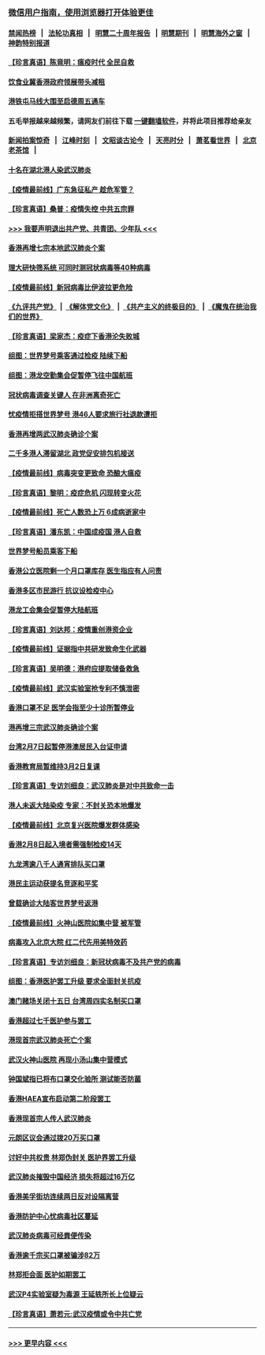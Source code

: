 ### [微信用户指南，使用浏览器打开体验更佳](https://github.com/gfw-breaker/banned-news1/blob/master/indexes/wechat-guide.md?t=0)
#### [禁闻热榜](热点新闻.md?t=0)  &nbsp;&nbsp;|&nbsp;&nbsp; [法轮功真相](https://github.com/gfw-breaker/truth/blob/master/README.md?t=0) &nbsp;&nbsp;|&nbsp;&nbsp; [明慧二十周年报告](https://github.com/gfw-breaker/mh-reports/blob/master/README.md?t=0) &nbsp;&nbsp;|&nbsp;&nbsp;[明慧期刊](https://github.com/gfw-breaker/mh-qikan) &nbsp;&nbsp;|&nbsp;&nbsp; [明慧海外之窗](https://github.com/gfw-breaker/mh-news/blob/master/README.md?t=0) &nbsp;&nbsp;|&nbsp;&nbsp; [神韵特别报道](https://github.com/gfw-breaker/mh-news/blob/master/shenyun.md?t=0)
#### [【珍言真语】陈竟明：瘟疫时代 全民自救](../pages/nsc415/n11866765.md?t=02140233) 
#### [饮食业冀香港政府领展带头减租](../pages/nsc415/n11864876.md?t=02140233) 
#### [港铁屯马线大围至启德周五通车](../pages/nsc415/n11864842.md?t=02140233) 
#### 五毛举报越来越频繁，请网友们前往下载 [一键翻墙软件](https://github.com/gfw-breaker/ssr-accounts)，并将此项目推荐给亲友
#### [新闻拍案惊奇](https://github.com/gfw-breaker/banned-news1/blob/master/pages/link4.md) &nbsp;&nbsp;|&nbsp;&nbsp; [江峰时刻](https://github.com/gfw-breaker/banned-news1/blob/master/pages/link4.md) &nbsp;&nbsp;|&nbsp;&nbsp; [文昭谈古论今](https://github.com/gfw-breaker/banned-news1/blob/master/pages/link4.md) &nbsp;&nbsp;|&nbsp;&nbsp; [天亮时分](https://github.com/gfw-breaker/banned-news1/blob/master/pages/link4.md) &nbsp;&nbsp;|&nbsp;&nbsp; [萧茗看世界](https://github.com/gfw-breaker/banned-news1/blob/master/pages/link4.md) &nbsp;&nbsp;|&nbsp;&nbsp; [北京老茶馆](https://github.com/gfw-breaker/banned-news1/blob/master/pages/link4.md) &nbsp;&nbsp;|&nbsp;&nbsp; 
#### [十名在湖北港人染武汉肺炎](../pages/nsc415/n11864807.md?t=02140233) 
#### [【疫情最前线】广东急征私产 趁危军管？](../pages/nsc415/n11864205.md?t=02140233) 
#### [【珍言真语】桑普：疫情失控 中共五宗罪](../pages/nsc415/n11864157.md?t=02140233) 
#### [>>> 我要声明退出共产党、共青团、少年队 <<<](https://github.com/begood0513/goodnews/blob/master/quit/letter.md) 
#### [香港再增七宗本地武汉肺炎个案](../pages/nsc415/n11862405.md?t=02140233) 
#### [理大研快筛系统 可同时测冠状病毒等40种病毒](../pages/nsc415/n11862376.md?t=02140233) 
#### [【疫情最前线】新冠病毒比伊波拉更危险](../pages/nsc415/n11862199.md?t=02140233) 
#### [《九评共产党》](https://github.com/begood0513/9ping.md/blob/master/README.md) &nbsp;|&nbsp; [《解体党文化》](../../../../jtdwh.md/blob/master/README.md)  &nbsp;|&nbsp; [《共产主义的终极目的》](../../../../gczydzjmd.md/blob/master/README.md) &nbsp;|&nbsp; [《魔鬼在统治我们的世界》](../../../../mgztzwmdsj.md/blob/master/README.md) 
#### [【珍言真语】梁家杰：疫症下香港沦失败城](../pages/nsc415/n11861588.md?t=02140233) 
#### [组图：世界梦号乘客通过检疫 陆续下船](../pages/nsc415/n11858302.md?t=02140233) 
#### [组图：港龙空勤集会促暂停飞往中国航班](../pages/nsc415/n11858190.md?t=02140233) 
#### [冠状病毒调查关键人 在非洲离奇死亡](../pages/nsc415/n11859798.md?t=02140233) 
#### [忧疫情拒搭世界梦号 港46人要求旅行社退款遭拒](../pages/nsc415/n11859849.md?t=02140233) 
#### [香港再增两武汉肺炎确诊个案](../pages/nsc415/n11859833.md?t=02140233) 
#### [二千多港人滞留湖北 政党促安排包机接送](../pages/nsc415/n11859831.md?t=02140233) 
#### [【疫情最前线】病毒突变更致命 恐酿大瘟疫](../pages/nsc415/n11859604.md?t=02140233) 
#### [【珍言真语】黎明：疫症危机 闪现转变火花](../pages/nsc415/n11859199.md?t=02140233) 
#### [【疫情最前线】死亡人数恐上万 6成病逝家中](../pages/nsc415/n11856687.md?t=02140233) 
#### [【珍言真语】潘东凯：中国成疫国 港人自救](../pages/nsc415/n11856962.md?t=02140233) 
#### [世界梦号船员乘客下船](../pages/nsc415/n11856883.md?t=02140233) 
#### [香港公立医院剩一个月口罩库存 医生指应有人问责](../pages/nsc415/n11856875.md?t=02140233) 
#### [香港多区市民游行 抗议设检疫中心](../pages/nsc415/n11856866.md?t=02140233) 
#### [港龙工会集会促暂停大陆航班](../pages/nsc415/n11856840.md?t=02140233) 
#### [【珍言真语】刘达邦：疫情重创港资企业](../pages/nsc415/n11854274.md?t=02140233) 
#### [【疫情最前线】证据指中共研发致命生化武器](../pages/nsc415/n11853087.md?t=02140233) 
#### [【珍言真语】吴明德：港府应提取储备救急](../pages/nsc415/n11852734.md?t=02140233) 
#### [【疫情最前线】武汉实验室抢专利不慎泄密](../pages/nsc415/n11850310.md?t=02140233) 
#### [香港口罩不足 医学会指至少十诊所暂停业](../pages/nsc415/n11850301.md?t=02140233) 
#### [港再增三宗武汉肺炎确诊个案](../pages/nsc415/n11850328.md?t=02140233) 
#### [台湾2月7日起暂停港澳居民入台证申请](../pages/nsc415/n11850304.md?t=02140233) 
#### [香港教育局暂维持3月2日复课](../pages/nsc415/n11850260.md?t=02140233) 
#### [【珍言真语】专访刘细良：武汉肺炎是对中共致命一击](../pages/nsc415/n11849934.md?t=02140233) 
#### [港人未返大陆染疫 专家：不封关恐本地爆发](../pages/nsc415/n11848021.md?t=02140233) 
#### [【疫情最前线】北京复兴医院爆发群体感染](../pages/nsc415/n11847626.md?t=02140233) 
#### [香港2月8日起入境者需强制检疫14天](../pages/nsc415/n11847658.md?t=02140233) 
#### [九龙湾逾八千人通宵排队买口罩](../pages/nsc415/n11847647.md?t=02140233) 
#### [港民主运动获提名竞逐和平奖](../pages/nsc415/n11847633.md?t=02140233) 
#### [曾载确诊大陆客世界梦号返港](../pages/nsc415/n11847608.md?t=02140233) 
#### [【疫情最前线】火神山医院如集中营 被军管](../pages/nsc415/n11847524.md?t=02140233) 
#### [病毒攻入北京大院 红二代先用美特效药](../pages/nsc415/n11847427.md?t=02140233) 
#### [【珍言真语】专访刘细良：新冠状病毒不及共产党的病毒](../pages/nsc415/n11847164.md?t=02140233) 
#### [组图：香港医护罢工升级 要求全面封关抗疫](../pages/nsc415/n11844107.md?t=02140233) 
#### [澳门赌场关闭十五日 台湾周四实名制买口罩](../pages/nsc415/n11845083.md?t=02140233) 
#### [香港超过七千医护参与罢工](../pages/nsc415/n11845051.md?t=02140233) 
#### [港现首宗武汉肺炎死亡个案](../pages/nsc415/n11844998.md?t=02140233) 
#### [武汉火神山医院 再现小汤山集中营模式](../pages/nsc415/n11844763.md?t=02140233) 
#### [钟国斌指已将布口罩交化验所 测试能否防菌](../pages/nsc415/n11842783.md?t=02140233) 
#### [香港HAEA宣布启动第二阶段罢工](../pages/nsc415/n11842723.md?t=02140233) 
#### [香港现首宗人传人武汉肺炎](../pages/nsc415/n11842766.md?t=02140233) 
#### [元朗区议会通过拨20万买口罩](../pages/nsc415/n11842754.md?t=02140233) 
#### [讨好中共权贵 林郑伪封关 医护界罢工升级](../pages/nsc415/n11842359.md?t=02140233) 
#### [武汉肺炎摧毁中国经济 损失将超过16万亿](../pages/nsc415/n11839723.md?t=02140233) 
#### [香港美孚街坊连续两日反对设隔离营](../pages/nsc415/n11839962.md?t=02140233) 
#### [香港防护中心忧病毒社区蔓延](../pages/nsc415/n11839933.md?t=02140233) 
#### [武汉肺炎病毒可经粪便传染](../pages/nsc415/n11839939.md?t=02140233) 
#### [香港逾千宗买口罩被骗涉82万](../pages/nsc415/n11839914.md?t=02140233) 
#### [林郑拒会面 医护如期罢工](../pages/nsc415/n11839892.md?t=02140233) 
#### [武汉P4实验室疑为毒源 王延轶所长上位疑云](../pages/nsc415/n11835543.md?t=02140233) 
#### [【珍言真语】萧若元:武汉疫情或令中共亡党](../pages/nsc415/n11829394.md?t=02140233) 

----
#### [ >>> 更早内容 <<< ](../indexes/nsc415-earlier.md)
